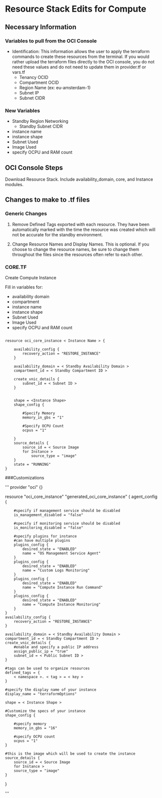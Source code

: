 

# Resource Stack Edits for Compute

## Necessary Information

### Variables to pull from the OCI Console

- Identification: This information allows the user to apply the terraform commands to create these resources from the terminal. If you would rather upload the terraform files directly to the OCI console, you do not need these values and do not need to update them in provider.tf or vars.tf
    - Tenancy OCID
    - Compartment OCID
    - Region Name (ex: eu-amsterdam-1)              
    - Subnet IP     
    - Subnet CIDR             

### New Variables

 - Standby Region Networking
    - Standby Subnet CIDR       
 - instance name
 - instance shape
 - Subnet Used
 - Image Used
 - specify OCPU and RAM count                                      


## OCI Console Steps

 Download Resource Stack. Include availability_domain, core, and Instance modules.
 
## Changes to make to .tf files

### Generic Changes

1. Remove Defined Tags exported with each resource. They have been automatically marked with the time the resource was created which will not be accurate for the standby environment.

2. Change Resource Names and Display Names. This is optional. If you choose to change the resource names, be sure to change them throughout the files since the resources often refer to each other. 

### CORE.TF

Create Compute Instance

 Fill in variables for:
 - availability domain
 - compartment
 - instance name
 - instance shape
 - Subnet Used
 - Image Used
 - specify OCPU and RAM count
   
```
   
resource oci_core_instance < Instance Name > {

    availability_config {
        recovery_action = "RESTORE_INSTANCE"
    }

    availability_domain = < Standby Availability Domain >
    compartment_id = < Standby Compartment ID >

    create_vnic_details {
        subnet_id = < Subnet ID >
    }


    shape = <Instance Shape>
    shape_config {
    
        #Specify Memory
        memory_in_gbs = "1"
       
        #Specify OCPU Count
        ocpus = "1"
        
    }
    source_details {
        source_id = < Source Image
        for Instance >
            source_type = "image"
    }
    state = "RUNNING"
}

```

###Customizations

'''
provider "oci" {}

resource "oci_core_instance" "generated_oci_core_instance" {
	agent_config {
    
        #specify if management service should be disabled
		is_management_disabled = "false"
        
        #specify if monitoring service should be disabled
		is_monitoring_disabled = "false"
        
        #specify plugins for instance
        #can have multiple plugins
		plugins_config {
			desired_state = "ENABLED"
			name = "OS Management Service Agent"
		}
		plugins_config {
			desired_state = "ENABLED"
			name = "Custom Logs Monitoring"
		}
		plugins_config {
			desired_state = "ENABLED"
			name = "Compute Instance Run Command"
		}
		plugins_config {
			desired_state = "ENABLED"
			name = "Compute Instance Monitoring"
		}
	}
	availability_config {
		recovery_action = "RESTORE_INSTANCE"
	}
    
	availability_domain = < Standby Availability Domain >
	compartment_id = < Standby Compartment ID >
	create_vnic_details {
        #enable and specify a public IP address
		assign_public_ip = "true"
		subnet_id = < Public Subnet ID >
	}
    
    #tags can be used to organize resources
	defined_tags = {
		< namespace >. < tag > = < key >
	}
    
    #specify the display name of your instance
	display_name = "terraformOptions"
	
	shape = < Instance Shape >
    
    #Customize the specs of your instance
	shape_config {
    
        #specify memory
		memory_in_gbs = "16"
        
        #specify OCPU count
		ocpus = "1"
	}
    
    #this is the image which will be used to create the instance
	source_details {
		source_id = < Source Image
        for Instance >
		source_type = "image"
	}
}

'''
